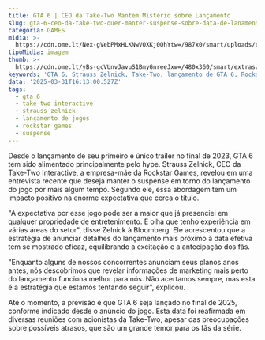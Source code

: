 ```yaml
---
title: GTA 6 | CEO da Take-Two Mantém Mistério sobre Lançamento
slug: gta-6-ceo-da-take-two-quer-manter-suspense-sobre-data-de-lanamento
categoria: GAMES
midia: >-
  https://cdn.ome.lt/Nex-gVebPMxHLKNwVOXKj0QhYtw=/987x0/smart/uploads/conteudo/fotos/imagem_2025-03-31_125355378.png
tipoMidia: imagem
thumb: >-
  https://cdn.ome.lt/yBs-gcVUnvJavuS1BmyGnreeJxw=/480x360/smart/extras/conteudos/imagem_2025-03-31_125353294.png
keywords: 'GTA 6, Strauss Zelnick, Take-Two, lançamento de GTA 6, Rockstar Games'
data: '2025-03-31T16:13:00.527Z'
tags:
  - gta 6
  - take-two interactive
  - strauss zelnick
  - lançamento de jogos
  - rockstar games
  - suspense
---
```


Desde o lançamento de seu primeiro e único trailer no final de 2023, GTA 6 tem sido alimentado principalmente pelo hype. Strauss Zelnick, CEO da Take-Two Interactive, a empresa-mãe da Rockstar Games, revelou em uma entrevista recente que deseja manter o suspense em torno do lançamento do jogo por mais algum tempo. Segundo ele, essa abordagem tem um impacto positivo na enorme expectativa que cerca o título.

"A expectativa por esse jogo pode ser a maior que já presenciei em qualquer propriedade de entretenimento. E olha que tenho experiência em várias áreas do setor", disse Zelnick à Bloomberg. Ele acrescentou que a estratégia de anunciar detalhes do lançamento mais próximo à data efetiva tem se mostrado eficaz, equilibrando a excitação e a antecipação dos fãs.

"Enquanto alguns de nossos concorrentes anunciam seus planos anos antes, nós descobrimos que revelar informações de marketing mais perto do lançamento funciona melhor para nós. Não acertamos sempre, mas esta é a estratégia que estamos tentando seguir", explicou.

Até o momento, a previsão é que GTA 6 seja lançado no final de 2025, conforme indicado desde o anúncio do jogo. Esta data foi reafirmada em diversas reuniões com acionistas da Take-Two, apesar das preocupações sobre possíveis atrasos, que são um grande temor para os fãs da série.
